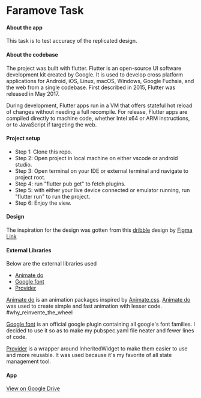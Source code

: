 # Faramove Task


#### About the app
This task is to test accuracy of the replicated design.


#### About the codebase
The project was built with flutter. Flutter is an open-source UI software development kit created by Google. It is used to develop cross platform applications for Android, iOS, Linux, macOS, Windows, Google Fuchsia, and the web from a single codebase. First described in 2015, Flutter was released in May 2017.

During development, Flutter apps run in a VM that offers stateful hot reload of changes without needing a full recompile. For release, Flutter apps are compiled directly to machine code, whether Intel x64 or ARM instructions, or to JavaScript if targeting the web.

#### Project setup
- Step 1: Clone this repo.
- Step 2: Open project in local machine on either vscode or android studio.
- Step 3: Open terminal on your IDE or external terminal and navigate to project root.
- Step 4: run "flutter pub get" to fetch plugins.
- Step 5: with either your live device connected or emulator running, run "flutter run" to run the project.
- Step 6: Enjoy the view.

#### Design
The inspiration for the design was gotten from this [dribble](https://dribbble.com/shots/6719179-Photographer-Portfolio-animation) design by [Figma Link](https://www.figma.com/file/voP2ixepbk0AXIHIw5A9Vv/Design-Test-Screens?node-id=1%3A1047&t=cJJ4inNKjEPlSgfp-0)

#### External Libraries
Below are the external libraries used
- [Animate do](https://pub.dev/packages/animate_do)
- [Google font](https://pub.dev/packages/google_fonts)
- [Provider](https://pub.dev/packages/provider)

[Animate do](https://pub.dev/packages/animate_do) is an animation packages inspired by [Animate.css](https://daneden.github.io/animate.css/). [Animate do](https://pub.dev/packages/animate_do) was used to create simple and fast animation with lesser code. #why_reinvente_the_wheel

[Google font](https://pub.dev/packages/google_fonts) is an official google plugin containing all google's font families. I decided to use it so as to make my pubspec.yaml file neater and fewer lines of code. 

[Provider](https://pub.dev/packages/provider) is a wrapper around InheritedWidget to make them easier to use and more reusable. It was used because it's my favorite of all state management tool.


#### App
[View on Google Drive](https://drive.google.com/file/d/1PlJhvYzhwwGSAcOomKJlKB-YP_Ejgpvz/view?usp=share_link)